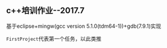 ## c++培训作业--2017.7

基于eclipse+mingw(gcc version 5.1.0(tdm64-1))+gdb(7.9.1)实现

`FirstProject`代表第一个任务，以此类推